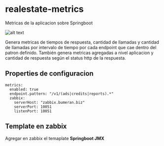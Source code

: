 # realestate-metrics
Metricas de la aplicacion sobre Springboot

![alt text](https://us.123rf.com/450wm/lenm/lenm1206/lenm120600275/14182604-ilustraci%C3%B3n-mascota-con-una-maestr%C3%ADa-de-cinta.jpg "Logo realestate-metrics")

Genera metricas de tiempos de respuesta, cantidad de llamadas y cantidad de llamadas por intervalo de tiempo por cada endpoint que cae dentro del patron definido.
También genera metricas agregadas a nivel aplicacion y cantidad de respuesta según el status http de la respuesta.

## Properties de configuracion

```
metrics:
  enabled: true
  endpoint.pattern: "/v1/(ads|credits|reports).*"
  zabbix:
    serverHost: "zabbix.bumeran.biz" 
    serverPort: 10051
    listenPort: 10051
```

## Template en zabbix

Agregar en zabbix el temaplate **Springboot JMX**
